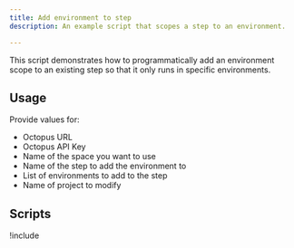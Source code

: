 ```yaml
---
title: Add environment to step
description: An example script that scopes a step to an environment.

---
```


This script demonstrates how to programmatically add an environment scope to an existing step so that it only runs in specific environments.

## Usage

Provide values for:

- Octopus URL
- Octopus API Key
- Name of the space you want to use
- Name of the step to add the environment to
- List of environments to add to the step
- Name of project to modify

## Scripts

!include <add-environment-to-step-scripts>